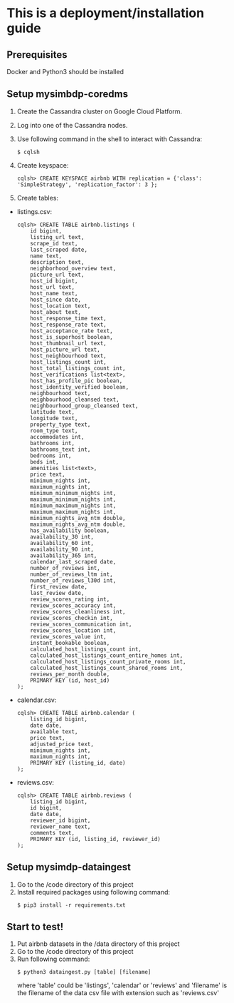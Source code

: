 # This is a deployment/installation guide

## Prerequisites  
Docker and Python3 should be installed

## Setup mysimbdp-coredms
1. Create the Cassandra cluster on Google Cloud Platform.  
2. Log into one of the Cassandra nodes.  
3. Use following command in the shell to interact with Cassandra:  
    ```shell
    $ cqlsh
    ```

4. Create keyspace:  
    ```shell
    cqlsh> CREATE KEYSPACE airbnb WITH replication = {'class': 'SimpleStrategy', 'replication_factor': 3 };
    ```

5. Create tables:  
- listings.csv:  
    ```shell
    cqlsh> CREATE TABLE airbnb.listings (
        id bigint,
        listing_url text,
        scrape_id text,
        last_scraped date,
        name text,
        description text,
        neighborhood_overview text,
        picture_url text,
        host_id bigint,
        host_url text,
        host_name text,
        host_since date,
        host_location text,
        host_about text,
        host_response_time text,
        host_response_rate text,
        host_acceptance_rate text,
        host_is_superhost boolean,
        host_thumbnail_url text,
        host_picture_url text,
        host_neighbourhood text,
        host_listings_count int,
        host_total_listings_count int,
        host_verifications list<text>,
        host_has_profile_pic boolean,
        host_identity_verified boolean,
        neighbourhood text,
        neighbourhood_cleansed text,
        neighbourhood_group_cleansed text,
        latitude text,
        longitude text,
        property_type text,
        room_type text,
        accommodates int,
        bathrooms int,
        bathrooms_text int,
        bedrooms int,
        beds int,
        amenities list<text>,
        price text,
        minimum_nights int,
        maximum_nights int,
        minimum_minimum_nights int,
        maximum_minimum_nights int,
        minimum_maximum_nights int,
        maximum_maximum_nights int,
        minimum_nights_avg_ntm double,
        maximum_nights_avg_ntm double,
        has_availability boolean,
        availability_30 int,
        availability_60 int,
        availability_90 int,
        availability_365 int,
        calendar_last_scraped date,
        number_of_reviews int,
        number_of_reviews_ltm int,
        number_of_reviews_l30d int,
        first_review date,
        last_review date,
        review_scores_rating int,
        review_scores_accuracy int,
        review_scores_cleanliness int,
        review_scores_checkin int,
        review_scores_communication int,
        review_scores_location int,
        review_scores_value int,
        instant_bookable boolean,
        calculated_host_listings_count int,
        calculated_host_listings_count_entire_homes int,
        calculated_host_listings_count_private_rooms int,
        calculated_host_listings_count_shared_rooms int,
        reviews_per_month double,
        PRIMARY KEY (id, host_id)
    );
    ```

- calendar.csv:  
    ```shell
    cqlsh> CREATE TABLE airbnb.calendar (
        listing_id bigint,
        date date,
        available text,
        price text,
        adjusted_price text,
        minimum_nights int,
        maximum_nights int,
        PRIMARY KEY (listing_id, date)
    );
    ```

- reviews.csv:  
    ```shell
    cqlsh> CREATE TABLE airbnb.reviews (
        listing_id bigint,
        id bigint,
        date date,
        reviewer_id bigint,
        reviewer_name text,
        comments text,
        PRIMARY KEY (id, listing_id, reviewer_id)
    );
    ```

## Setup mysimdp-dataingest
1. Go to the /code directory of this project
2. Install required packages using following command:
    ```shell
    $ pip3 install -r requirements.txt
    ```

## Start to test!
1. Put airbnb datasets in the /data directory of this project
2. Go to the /code directory of this project
3. Run following command:  
    ```shell
    $ python3 dataingest.py [table] [filename]
    ```
    where 'table' could be 'listings', 'calendar' or 'reviews'
    and 'filename' is the filename of the data csv file with extension such as 'reviews.csv'